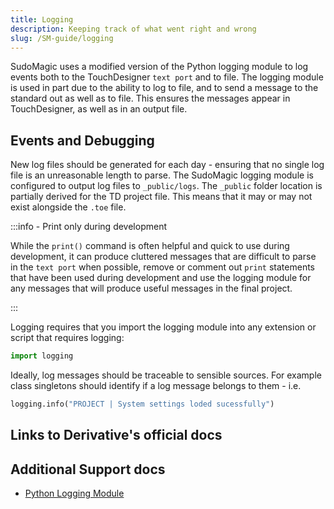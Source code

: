 ```yaml
---
title: Logging
description: Keeping track of what went right and wrong
slug: /SM-guide/logging
---
```



SudoMagic uses a modified version of the Python logging module to log events both to the TouchDesigner `text port` and to file. The logging module is used in part due to the ability to log to file, and to send a message to the standard out as well as to file. This ensures the messages appear in TouchDesigner, as well as in an output file.

## Events and Debugging

New log files should be generated for each day - ensuring that no single log file is an unreasonable length to parse. The SudoMagic logging module is configured to output log files to `_public/logs`. The `_public` folder location is partially derived for the TD project file. This means that it may or may not exist alongside the `.toe` file.

:::info - Print only during development

While the ```print()``` command is often helpful and quick to use during development, it can produce cluttered messages that are difficult to parse in the `text port` when possible, remove or comment out `print` statements that have been used during development and use the logging module for any messages that will produce useful messages in the final project.

:::

Logging requires that you import the logging module into any extension or script that requires logging:

```python
import logging
```

Ideally, log messages should be traceable to sensible sources. For example class singletons should identify if a log message belongs to them - i.e.

```python
logging.info("PROJECT | System settings loded sucessfully")
```

## Links to Derivative's official docs

## Additional Support docs

* [Python Logging Module]

<!-- links -->

[Python Logging Module]:https://docs.python.org/3/howto/logging.html
